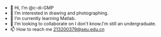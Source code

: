 - 👋 Hi, I’m @c-di-GMP
- 👀 I’m interested in drawing and photographing.
- 🌱 I’m currently learning Matlab.
- 💞️ I’m looking to collaborate on I don't know.I'm still an undergraduate.
- 📫 How to reach me 213200379@seu.edu.cn

<!---
c-di-GMP/c-di-GMP is a ✨ special ✨ repository because its `README.md` (this file) appears on your GitHub profile.
You can click the Preview link to take a look at your changes.
--->
